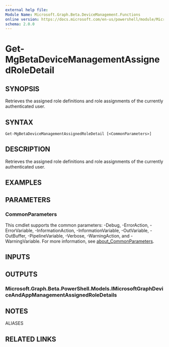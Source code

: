 ```yaml
---
external help file:
Module Name: Microsoft.Graph.Beta.DeviceManagement.Functions
online version: https://docs.microsoft.com/en-us/powershell/module/Microsoft.Graph.devicemanagement.functions/get-mgdevicemanagementassignedroledetail
schema: 2.0.0
---
```


# Get-MgBetaDeviceManagementAssignedRoleDetail

## SYNOPSIS
Retrieves the assigned role definitions and role assignments of the currently authenticated user.

## SYNTAX

```
Get-MgBetaDeviceManagementAssignedRoleDetail [<CommonParameters>]
```

## DESCRIPTION
Retrieves the assigned role definitions and role assignments of the currently authenticated user.

## EXAMPLES

## PARAMETERS

### CommonParameters
This cmdlet supports the common parameters: -Debug, -ErrorAction, -ErrorVariable, -InformationAction, -InformationVariable, -OutVariable, -OutBuffer, -PipelineVariable, -Verbose, -WarningAction, and -WarningVariable. For more information, see [about_CommonParameters](http://go.microsoft.com/fwlink/?LinkID=113216).

## INPUTS

## OUTPUTS

### Microsoft.Graph.Beta.PowerShell.Models.IMicrosoftGraphDeviceAndAppManagementAssignedRoleDetails

## NOTES

ALIASES

## RELATED LINKS


